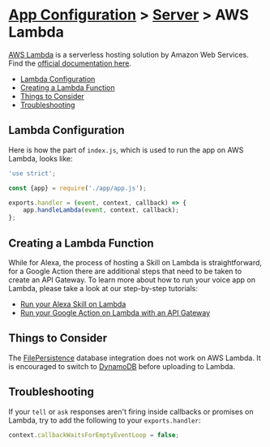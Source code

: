 # [App Configuration](../) > [Server](README.md) > AWS Lambda

[AWS Lambda](https://aws.amazon.com/lambda/) is a serverless hosting solution by Amazon Web Services. Find the [official documentation here](http://docs.aws.amazon.com/lambda/latest/dg/welcome.html).

* [Lambda Configuration](#lambda-configuration)
* [Creating a Lambda Function](#creating-a-lambda-function)
* [Things to Consider](#things-to-consider)
* [Troubleshooting](#troubleshooting)

## Lambda Configuration

Here is how the part of `index.js`, which is used to run the app on AWS Lambda, looks like: 

```javascript
'use strict';

const {app} = require('./app/app.js');

exports.handler = (event, context, callback) => {
    app.handleLambda(event, context, callback);
};
```

## Creating a Lambda Function

While for Alexa, the process of hosting a Skill on Lambda is straightforward, for a Google Action there are additional steps that need to be taken to create an API Gateway. To learn more about how to run your voice app on Lambda, please take a look at our step-by-step tutorials:

* [Run your Alexa Skill on Lambda](https://www.jovo.tech/blog/alexa-skill-tutorial-nodejs/#aws-lambda)
* [Run your Google Action on Lambda with an API Gateway](https://www.jovo.tech/blog/google-action-tutorial-nodejs/#aws-lambda)

## Things to Consider

The [FilePersistence](../../06_integrations/databases/#filepersistence '../databases#filepersistence') database integration does not work on AWS Lambda. It is encouraged to switch to [DynamoDB](../../06_integrations/databases/#dynamodb '../databases#dynamodb') before uploading to Lambda.

## Troubleshooting

If your `tell` or `ask` responses aren't firing inside callbacks or promises on Lambda, try to add the following to your `exports.handler`:

```javascript
context.callbackWaitsForEmptyEventLoop = false;
```

<!--[metadata]: {"title": "AWS Lambda Configuration", 
                "description": "Deploy your Alexa Skills and Google Actions on AWS Lambda with the Jovo Framework",
                "activeSections": ["configuration", "server", "lambda"],
                "expandedSections": "configuration",
                "inSections": "configuration",
                "breadCrumbs": {"Docs": "docs/",
				"App Configuration": "docs/configuration",
				"Server": "docs/server",
                                "AWS Lambda": ""
                                },
		"commentsID": "framework/docs/server/aws-lambda",
		"route": "docs/server/aws-lambda"
                }-->
